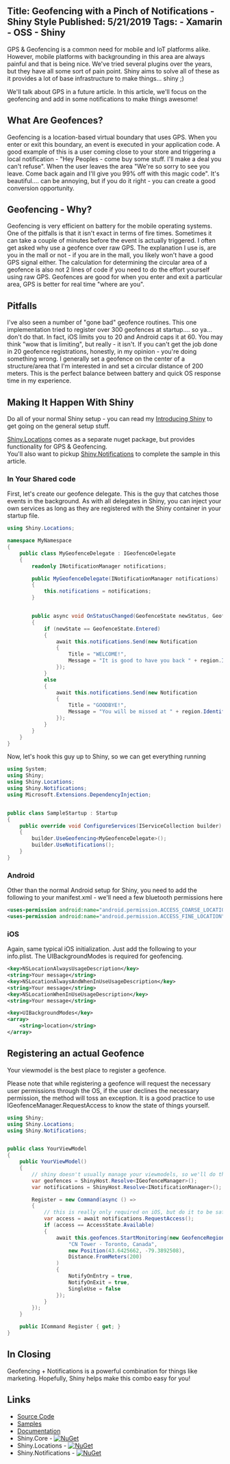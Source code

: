 Title: Geofencing with a Pinch of Notifications - Shiny Style
Published: 5/21/2019
Tags:
    - Xamarin
    - OSS
    - Shiny
---

GPS & Geofencing is a common need for mobile and IoT platforms alike.  However, mobile platforms with backgrounding in this area are always painful and that is being nice.  We've tried several plugins over the years, but they have all some sort of pain point.  Shiny aims to solve all of these as it provides a lot of base infrastructure to make things... shiny ;)

We'll talk about GPS in a future article.  In this article, we'll focus on the geofencing and add in some notifications to make things awesome!

## What Are Geofences?
Geofencing is a location-based virtual boundary that uses GPS.  When you enter or exit this boundary, an event is executed in your application code.  A good example of this is a user coming close to your store and triggering a local notification - "Hey Peoples - come buy some stuff.  I'll make a deal you can't refuse".  When the user leaves the area "We're so sorry to see you leave.  Come back again and I'll give you 99% off with this magic code".  It's beautiful.... can be annoying, but if you do it right - you can create a good conversion opportunity.

## Geofencing - Why?
Geofencing is very efficient on battery for the mobile operating systems.  One of the pitfalls is that it isn't exact in terms of fire times.  Sometimes it can take a couple of minutes before the event is actually triggered.  I often get asked why use a geofence over raw GPS.  The explanation I use is, are you in the mall or not - if you are in the mall, you likely won't have a good GPS signal either.  The calculation for determining the circular area of a geofence is also not 2 lines of code if you need to do the effort yourself using raw GPS.  Geofences are good for when you enter and exit a particular area, GPS is better for real time "where are you".

## Pitfalls
I've also seen a number of "gone bad" geofence routines.  This one implementation tried to register over 300 geofences at startup.... so ya... don't do that.  In fact, iOS limits you to 20 and Android caps it at 60.  You may think "wow that is limiting", but really - it isn't.  If you can't get the job done in 20 geofence registrations, honestly, in my opinion - you're doing something wrong.  I generally set a geofence on the center of a structure/area that I'm interested in and set a circular distance of 200 meters.  This is the perfect balance between battery and quick OS response time in my experience.

## Making It Happen With Shiny

Do all of your normal Shiny setup - you can read my [Introducing Shiny](introducingshiny) to get going on the general setup stuff.

[Shiny.Locations](https://www.nuget.org/packages/Shiny.Locations/) comes as a separate nuget package, but provides functionality for GPS & Geofencing.  
You'll also want to pickup [Shiny.Notifications](https://www.nuget.org/packages/Shiny.Notifications/) to complete the sample in this article.

### In Your Shared code

First, let's create our geofence delegate.  This is the guy that catches those events in the background.  As with all delegates in Shiny, you can inject your own services as long as they are registered with the Shiny container in your startup file.  

```csharp
using Shiny.Locations;

namespace MyNamespace
{
    public class MyGeofenceDelegate : IGeofenceDelegate
    {
        readonly INotificationManager notifications;

        public MyGeofenceDelegate(INotificationManager notifications)
        {
            this.notifications = notifications;
        }


        public async void OnStatusChanged(GeofenceState newStatus, GeofenceRegion region)
        {
            if (newState == GeofenceState.Entered)
            {
                await this.notifications.Send(new Notification 
                { 
                    Title = "WELCOME!",
                    Message = "It is good to have you back " + region.Identifier 
                });
            }
            else 
            {
                await this.notifications.Send(new Notification 
                { 
                    Title = "GOODBYE!", 
                    Message = "You will be missed at " + region.Identifier
                });
            }
        } 
    }
}
```

Now, let's hook this guy up to Shiny, so we can get everything running

```csharp
using System;
using Shiny;
using Shiny.Locations;
using Shiny.Notifications;
using Microsoft.Extensions.DependencyInjection;


public class SampleStartup : Startup
{
    public override void ConfigureServices(IServiceCollection builder)
    {
        builder.UseGeofencing<MyGeofenceDelegate>();
        builder.UseNotifications();
    }
}
```

### Android
Other than the normal Android setup for Shiny, you need to add the following to your manifest.xml - we'll need a few bluetooth permissions here
```xml
<uses-permission android:name="android.permission.ACCESS_COARSE_LOCATION" />
<uses-permission android:name="android.permission.ACCESS_FINE_LOCATION" />
```

### iOS
Again, same typical iOS initialization.  Just add the following to your info.plist.  The UIBackgroundModes is required for geofencing.

```xml
<key>NSLocationAlwaysUsageDescription</key>
<string>Your message</string>
<key>NSLocationAlwaysAndWhenInUseUsageDescription</key>
<string>Your message</string>
<key>NSLocationWhenInUseUsageDescription</key>
<string>Your message</string>

<key>UIBackgroundModes</key>
<array>
    <string>location</string>
</array>
```


## Registering an actual Geofence

Your viewmodel is the best place to register a geofence.  

Please note that while registering a geofence will request the necessary user permissions through the OS, if the user declines the necessary permission, the method will toss an exception.  It is a good practice to use IGeofenceManager.RequestAccess to know the state of things yourself.

```csharp
using Shiny;
using Shiny.Locations;
using Shiny.Notifications;


public class YourViewModel
{
    public YourViewModel()
    {
        // shiny doesn't usually manage your viewmodels, so we'll do this for now
        var geofences = ShinyHost.Resolve<IGeofenceManager>();
        var notifications = ShinyHost.Resolve<INotificationManager>();

        Register = new Command(async () => 
        {
            // this is really only required on iOS, but do it to be safe
            var access = await notifications.RequestAccess();
            if (access == AccessState.Available)
            {
                await this.geofences.StartMonitoring(new GeofenceRegion(
                    "CN Tower - Toronto, Canada",
                    new Position(43.6425662, -79.3892508),
                    Distance.FromMeters(200)
                )
                {
                    NotifyOnEntry = true,
                    NotifyOnExit = true,
                    SingleUse = false
                });
            }
        });
    }

    public ICommand Register { get; }
}
```

## In Closing
Geofencing + Notifications is a powerful combination for things like marketing.  Hopefully, Shiny helps make this combo easy for you!

## Links
* [Source Code](https://github.com/shinyorg/shiny)
* [Samples](https://github.com/shinyorg/shinysamples)
* [Documentation](https://shinydocs.azurewebsites.net)
* Shiny.Core - [![NuGet](https://img.shields.io/nuget/v/Shiny.Core.svg?maxAge=2592000)](https://www.nuget.org/packages/Shiny.Core/)
* Shiny.Locations - [![NuGet](https://img.shields.io/nuget/v/Shiny.Locations.svg?maxAge=2592000)](https://www.nuget.org/packages/Shiny.Locations/)
* Shiny.Notifications - [![NuGet](https://img.shields.io/nuget/v/Shiny.Notifications.svg?maxAge=2592000)](https://www.nuget.org/packages/Shiny.Notifications/)

